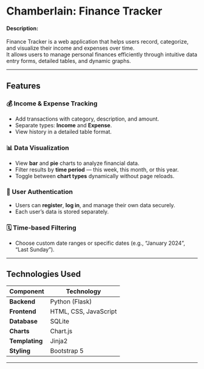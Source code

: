# Chamberlain: Finance Tracker
#### Description:
Finance Tracker is a web application that helps users record, categorize, and visualize their income and expenses over time.  
It allows users to manage personal finances efficiently through intuitive data entry forms, detailed tables, and dynamic graphs.

---

## Features

### 💰 Income & Expense Tracking
- Add transactions with category, description, and amount.
- Separate types: **Income** and **Expense**.
- View history in a detailed table format.

### 📊 Data Visualization
- View **bar** and **pie** charts to analyze financial data.
- Filter results by **time period** — this week, this month, or this year.
- Toggle between **chart types** dynamically without page reloads.

### 👤 User Authentication
- Users can **register**, **log in**, and manage their own data securely.
- Each user’s data is stored separately.

### 🗓️ Time-based Filtering
- Choose custom date ranges or specific dates (e.g., “January 2024”, “Last Sunday”).

---

## Technologies Used

| Component | Technology |
|------------|-------------|
| **Backend** | Python (Flask) |
| **Frontend** | HTML, CSS, JavaScript |
| **Database** | SQLite |
| **Charts** | Chart.js |
| **Templating** | Jinja2 |
| **Styling** | Bootstrap 5 |

---